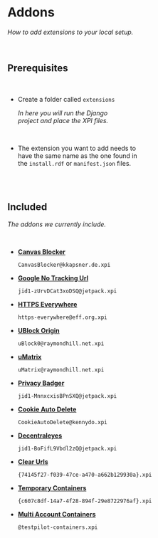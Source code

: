 
# Addons

*How to add extensions to your local setup.*

<br>

## Prerequisites

<br>

-   Create a folder called `extensions`

    *In here you will run the Django* <br>
    *project and place the XPI files.*
    
    <br>
    
-   The extension you want to add needs to <br>
    have the same name as the one found in <br>
    the `install.rdf` or `manifest.json` files.

<br>
<br>

## Included

*The addons we currently include.*

<br>

-   **[Canvas Blocker]**

    `CanvasBlocker@kkapsner.de.xpi`

-   **[Google No Tracking Url]**
    
    `jid1-zUrvDCat3xoDSQ@jetpack.xpi`

-   **[HTTPS Everywhere]**

    `https-everywhere@eff.org.xpi`
    
-   **[UBlock Origin]**

    `uBlock0@raymondhill.net.xpi`
    
-   **[uMatrix]**

    `uMatrix@raymondhill.net.xpi`

-   **[Privacy Badger]**

    `jid1-MnnxcxisBPnSXQ@jetpack.xpi`

-   **[Cookie Auto Delete]**

    `CookieAutoDelete@kennydo.xpi`

-   **[Decentraleyes]**

    `jid1-BoFifL9Vbdl2zQ@jetpack.xpi`
    
-   **[Clear Urls]**

    `{74145f27-f039-47ce-a470-a662b129930a}.xpi`
    
-   **[Temporary Containers]**

    `{c607c8df-14a7-4f28-894f-29e8722976af}.xpi`

-   **[Multi Account Containers]**

    `@testpilot-containers.xpi`

<br>


<!----------------------------------------------------------------------------->

[Multi Account Containers]: https://addons.mozilla.org/en-US/firefox/addon/multi-account-containers
[Google No Tracking Url]: https://addons.mozilla.org/firefox/addon/google-no-tracking-url
[Temporary Containers]: https://addons.mozilla.org/en-US/firefox/addon/temporary-containers
[Cookie Auto Delete]: https://addons.mozilla.org/en-US/firefox/addon/cookie-autodelete
[HTTPS Everywhere]: https://addons.mozilla.org/firefox/addon/https-everywhere
[Canvas Blocker]: https://addons.mozilla.org/firefox/addon/canvasblocker
[Privacy Badger]: https://addons.mozilla.org/en-US/firefox/addon/privacy-badger17
[Decentraleyes]: https://addons.mozilla.org/en-US/firefox/addon/decentraleyes
[UBlock Origin]: https://addons.mozilla.org/firefox/addon/ublock-origin
[Clear Urls]: https://addons.mozilla.org/en-US/firefox/addon/clearurls
[uMatrix]: https://addons.mozilla.org/firefox/addon/umatrix
